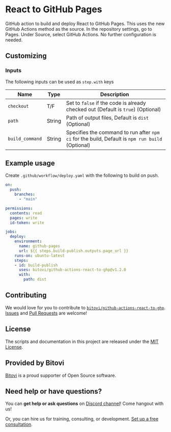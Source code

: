 # React to GitHub Pages

GitHub action to build and deploy React to GitHub Pages.  This uses the new GitHub Actions method as the source.  In the repository settings, go to Pages.  Under Source, select GitHub Actions.  No further configuration is needed.  

## Customizing

### Inputs

The following inputs can be used as `step.with` keys

| Name             | Type    | Description                        |
|------------------|---------|------------------------------------|
| `checkout`          | T/F  | Set to `false` if the code is already checked out (Default is `true`) (Optional) |
| `path` | String | Path of output files, Default is `dist` (Optional)|
| `build_command` | String | Specifies the command to run after `npm ci` for the build, Default is `npm run build` (Optional)|

## Example usage

Create `.github/workflow/deploy.yaml` with the following to build on push.

```yaml
on:
  push:
    branches:
      - "main"

permissions:
  contents: read
  pages: write
  id-token: write

jobs:
  deploy:
    environment:
      name: github-pages
      url: ${{ steps.build-publish.outputs.page_url }}
    runs-on: ubuntu-latest
    steps:
    - id: build-publish
      uses: bitovi/github-actions-react-to-ghp@v1.2.0
      with:
        path: dist

```


## Contributing
We would love for you to contribute to [`bitovi/github-actions-react-to-ghp`](hhttps://github.com/bitovi/github-actions-react-to-ghp).   [Issues](https://github.com/bitovi/github-actions-react-to-ghp/issues) and [Pull Requests](https://github.com/bitovi/github-actions-react-to-ghp/pulls) are welcome!

## License
The scripts and documentation in this project are released under the [MIT License](https://github.com/bitovi/github-actions-react-to-ghp/blob/main/LICENSE).

## Provided by Bitovi
[Bitovi](https://www.bitovi.com/) is a proud supporter of Open Source software.

## Need help or have questions?
You can **get help or ask questions** on [Discord channel](https://discord.gg/J7ejFsZnJ4)! Come hangout with us!

Or, you can hire us for training, consulting, or development. [Set up a free consultation](https://www.bitovi.com/devops-consulting).

